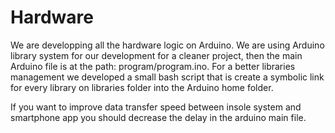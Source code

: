 # Hardware

We are developping all the hardware logic on Arduino. We are using Arduino library system for our development for a cleaner project, then the main Arduino file is at the path: program/program.ino. For a better libraries management we developed a small bash script that is create a symbolic link for every library on libraries folder into the Arduino home folder.

If you want to improve data transfer speed between insole system and smartphone app you should decrease the delay in the arduino main file.

